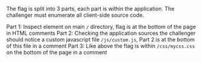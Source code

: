 

The flag is split into 3 parts, each part is within the application. The challenger must enumerate all client-side source code.

Part 1: Inspect element on main `/` directory, flag is at the bottom of the page in HTML comments
Part 2: Checking the application sources the challenger should notice a custom javascript file `/js/custom.js`, Part 2 is at the bottom of this file in a comment
Part 3: Like above the flag is within `/css/mycss.css` on the bottom of the page in a comment

